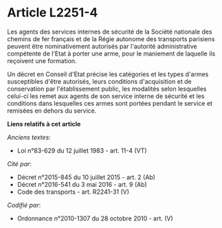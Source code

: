 # Article L2251-4

Les agents des services internes de sécurité de la Société nationale des chemins de fer français et de la Régie autonome des
transports parisiens peuvent être nominativement autorisés par l'autorité administrative compétente de l'Etat à porter une
arme, pour le maniement de laquelle ils reçoivent une formation.

Un décret en Conseil d'Etat précise les catégories et les types d'armes susceptibles d'être autorisés, leurs conditions
d'acquisition et de conservation par l'établissement public, les modalités selon lesquelles celui-ci les remet aux agents de
son service interne de sécurité et les conditions dans lesquelles ces armes sont portées pendant le service et remisées en
dehors du service.

**Liens relatifs à cet article**

_Anciens textes_:

  - Loi n°83-629 du 12 juillet 1983 - art. 11-4 (VT)

_Cité par_:

  - Décret n°2015-845 du 10 juillet 2015 - art. 2 (Ab)
  - Décret n°2016-541 du 3 mai 2016 - art. 9 (Ab)
  - Code des transports - art. R2241-31 (V)

_Codifié par_:

  - Ordonnance n°2010-1307 du 28 octobre 2010 - art. (V)

